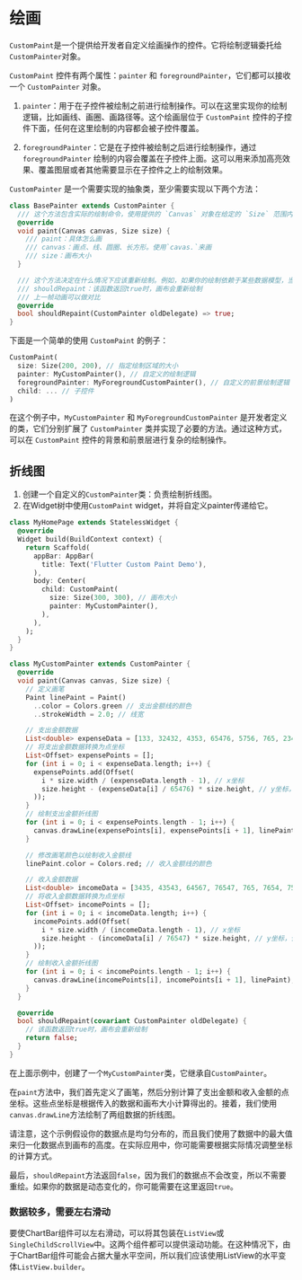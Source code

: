 # 绘画

`CustomPaint`是一个提供给开发者自定义绘画操作的控件。它将绘制逻辑委托给`CustomPainter`对象。

`CustomPaint` 控件有两个属性：`painter` 和 `foregroundPainter`，它们都可以接收一个 `CustomPainter` 对象。

1. `painter`：用于在子控件被绘制之前进行绘制操作。可以在这里实现你的绘制逻辑，比如画线、画圈、画路径等。这个绘画层位于 `CustomPaint` 控件的子控件下面，任何在这里绘制的内容都会被子控件覆盖。

2. `foregroundPainter`：它是在子控件被绘制之后进行绘制操作，通过 `foregroundPainter` 绘制的内容会覆盖在子控件上面。这可以用来添加高亮效果、覆盖图层或者其他需要显示在子控件之上的绘制效果。

`CustomPainter` 是一个需要实现的抽象类，至少需要实现以下两个方法：

```dart
class BasePainter extends CustomPainter {
  /// 这个方法包含实际的绘制命令，使用提供的 `Canvas` 对象在给定的 `Size` 范围内进行绘制。
  @override
  void paint(Canvas canvas, Size size) {
    /// paint：具体怎么画
    /// canvas：画点、线、圆圈、长方形。使用`cavas.`来画
    /// size：画布大小
  }

  /// 这个方法决定在什么情况下应该重新绘制。例如，如果你的绘制依赖于某些数据模型，当模型改变时，你可能需要返回 `true` 来重绘控件。
  /// shouldRepaint：该函数返回true时，画布会重新绘制
  /// 上一帧动画可以做对比
  @override
  bool shouldRepaint(CustomPainter oldDelegate) => true;
}
```

下面是一个简单的使用 `CustomPaint` 的例子：

```dart
CustomPaint(
  size: Size(200, 200), // 指定绘制区域的大小
  painter: MyCustomPainter(), // 自定义的绘制逻辑
  foregroundPainter: MyForegroundCustomPainter(), // 自定义的前景绘制逻辑
  child: ... // 子控件
)
```

在这个例子中，`MyCustomPainter` 和 `MyForegroundCustomPainter` 是开发者定义的类，它们分别扩展了 `CustomPainter` 类并实现了必要的方法。通过这种方式，可以在 `CustomPaint` 控件的背景和前景层进行复杂的绘制操作。

## 折线图

1. 创建一个自定义的`CustomPainter`类：负责绘制折线图。
2. 在Widget树中使用`CustomPaint` widget，并将自定义painter传递给它。

```dart
class MyHomePage extends StatelessWidget {
  @override
  Widget build(BuildContext context) {
    return Scaffold(
      appBar: AppBar(
        title: Text('Flutter Custom Paint Demo'),
      ),
      body: Center(
        child: CustomPaint(
          size: Size(300, 300), // 画布大小
          painter: MyCustomPainter(),
        ),
      ),
    );
  }
}

class MyCustomPainter extends CustomPainter {
  @override
  void paint(Canvas canvas, Size size) {
    // 定义画笔
    Paint linePaint = Paint()
      ..color = Colors.green // 支出金额线的颜色
      ..strokeWidth = 2.0; // 线宽

    // 支出金额数据
    List<double> expenseData = [133, 32432, 4353, 65476, 5756, 765, 2343, 24314, 43214, 42314, 324, 543];
    // 将支出金额数据转换为点坐标
    List<Offset> expensePoints = [];
    for (int i = 0; i < expenseData.length; i++) {
      expensePoints.add(Offset(
        i * size.width / (expenseData.length - 1), // x坐标
        size.height - (expenseData[i] / 65476) * size.height, // y坐标，使用最大值归一化
      ));
    }
    // 绘制支出金额折线图
    for (int i = 0; i < expensePoints.length - 1; i++) {
      canvas.drawLine(expensePoints[i], expensePoints[i + 1], linePaint);
    }

    // 修改画笔颜色以绘制收入金额线
    linePaint.color = Colors.red; // 收入金额线的颜色

    // 收入金额数据
    List<double> incomeData = [3435, 43543, 64567, 76547, 765, 7654, 756, 765, 2345, 1345, 8675, 54654];
    // 将收入金额数据转换为点坐标
    List<Offset> incomePoints = [];
    for (int i = 0; i < incomeData.length; i++) {
      incomePoints.add(Offset(
        i * size.width / (incomeData.length - 1), // x坐标
        size.height - (incomeData[i] / 76547) * size.height, // y坐标，使用最大值归一化
      ));
    }
    // 绘制收入金额折线图
    for (int i = 0; i < incomePoints.length - 1; i++) {
      canvas.drawLine(incomePoints[i], incomePoints[i + 1], linePaint);
    }
  }

  @override
  bool shouldRepaint(covariant CustomPainter oldDelegate) {
    // 该函数返回true时，画布会重新绘制
    return false;
  }
}
```

在上面示例中，创建了一个`MyCustomPainter`类，它继承自`CustomPainter`。

在`paint`方法中，我们首先定义了画笔，然后分别计算了支出金额和收入金额的点坐标。这些点坐标是根据传入的数据和画布大小计算得出的。接着，我们使用`canvas.drawLine`方法绘制了两组数据的折线图。

请注意，这个示例假设你的数据点是均匀分布的，而且我们使用了数据中的最大值来归一化数据点到画布的高度。在实际应用中，你可能需要根据实际情况调整坐标的计算方式。

最后，`shouldRepaint`方法返回`false`，因为我们的数据点不会改变，所以不需要重绘。如果你的数据是动态变化的，你可能需要在这里返回`true`。

### 数据较多，需要左右滑动

要使ChartBar组件可以左右滑动，可以将其包装在`ListView`或`SingleChildScrollView`中。这两个组件都可以提供滚动功能。在这种情况下，由于ChartBar组件可能会占据大量水平空间，所以我们应该使用ListView的水平变体`ListView.builder`。 